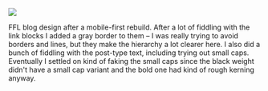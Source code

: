 ![](https://db-feed.s3.amazonaws.com/legacy/Screen_Shot_2017-01-17_at_9_23_54_AM-1484663179891.png)

FFL blog design after a mobile-first rebuild. After a lot of fiddling with the link blocks I added a gray border to them – I was really trying to avoid borders and lines, but they make the hierarchy a lot clearer here. I also did a bunch of fiddling with the post-type text, including trying out small caps. Eventually I settled on kind of faking the small caps since the black weight didn't have a small cap variant and the bold one had kind of rough kerning anyway.
